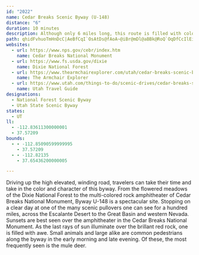 ```yaml
---
id: "2022"
name: Cedar Breaks Scenic Byway (U-148)
distance: "6"
duration: 10 minutes
description: Although only 6 miles long, this route is filled with color, from the flowered meadows of the Dixie National Forest to the multi-colored rock amphitheatres of Cedar Breaks National Monument.
path: qhidFvhuoTmHnDcC|AeBfCqI`OsAtDs@fAoA~@iBr@mDl@aBBk@RoQ`OqDfCcIlEiAXyCb@sPfFiEt@}z@fGe[pBmENsAa@e@{@SwAn@ol@QgBcAyCgEmGkDwD_DsAwImBiEsBmBsDoBuMSiEKeFIaAc@eCyAwCu@{@cAm@wJaEkDqAu@Qm@D{BvAy@ZyA?iAUqEyBeB]}FGkAq@g@aBg@yF_AgF[mGm@eBq@[w@Oy@NqGlG{@|Aq@jBeCfK_AxAsApAqDfC_FfDqF`DoC\sAKoAc@iA{@q@mA[mAOkA?sKCuAQ}@yEaNeB{Du@sAyAaA_A_@sDIuKHsF]uIp@_ASyAy@cBq@a@Gk@L}EdCwYQc@Dk@ZU\[p@wAtF_A~Ag@ZeA^m@B_Hy@}@LUJ}DbFyBxB
websites:
  - url: https://www.nps.gov/cebr/index.htm
    name: Cedar Breaks National Monument
  - url: https://www.fs.usda.gov/dixie
    name: Dixie National Forest
  - url: https://www.thearmchairexplorer.com/utah/cedar-breaks-scenic-byway.php
    name: The Armchair Explorer
  - url: https://www.utah.com/things-to-do/scenic-drives/cedar-breaks-scenic-drive/
    name: Utah Travel Guide
designations:
  - National Forest Scenic Byway
  - Utah State Scenic Byway
states:
  - UT
ll:
  - -112.83611300000001
  - 37.57209
bounds:
  - - -112.85090599999995
    - 37.57209
  - - -112.82135
    - 37.65436200000005

---
```


Driving up the high elevated, winding road, travelers can take their time and take in the color and character of this byway. From the flowered meadows of the Dixie National Forest to the multi-colored rock amphitheater of Cedar Breaks National Monument, Byway U-148 is a spectacular site. Stopping on a clear day at one of the many scenic pullovers one can see for a hundred miles, across the Escalante Desert to the Great Basin and western Nevada. Sunsets are best seen over the amphitheater in the Cedar Breaks National Monument. As the last rays of sun illuminate over the brillant red rock, one is filled with awe. Small animals and large alike are common pedestrians along the byway in the early morning and late evening. Of these, the most frequently seen is the mule deer.
